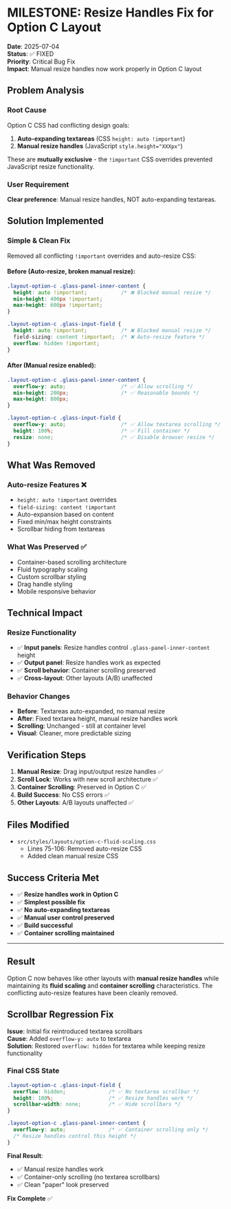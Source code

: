 # MILESTONE: Resize Handles Fix for Option C Layout

**Date**: 2025-07-04  
**Status**: ✅ FIXED  
**Priority**: Critical Bug Fix  
**Impact**: Manual resize handles now work properly in Option C layout

## Problem Analysis

### Root Cause
Option C CSS had conflicting design goals:
1. **Auto-expanding textareas** (CSS `height: auto !important`)
2. **Manual resize handles** (JavaScript `style.height="XXXpx"`)

These are **mutually exclusive** - the `!important` CSS overrides prevented JavaScript resize functionality.

### User Requirement
**Clear preference**: Manual resize handles, NOT auto-expanding textareas.

## Solution Implemented

### Simple & Clean Fix
Removed all conflicting `!important` overrides and auto-resize CSS:

#### Before (Auto-resize, broken manual resize):
```css
.layout-option-c .glass-panel-inner-content {
  height: auto !important;           /* ❌ Blocked manual resize */
  min-height: 400px !important;
  max-height: 600px !important;
}

.layout-option-c .glass-input-field {
  height: auto !important;           /* ❌ Blocked manual resize */
  field-sizing: content !important;  /* ❌ Auto-resize feature */
  overflow: hidden !important;
}
```

#### After (Manual resize enabled):
```css
.layout-option-c .glass-panel-inner-content {
  overflow-y: auto;                  /* ✅ Allow scrolling */
  min-height: 200px;                 /* ✅ Reasonable bounds */
  max-height: 800px;
}

.layout-option-c .glass-input-field {
  overflow-y: auto;                  /* ✅ Allow textarea scrolling */
  height: 100%;                      /* ✅ Fill container */
  resize: none;                      /* ✅ Disable browser resize */
}
```

## What Was Removed

### Auto-resize Features ❌
- `height: auto !important` overrides
- `field-sizing: content !important` 
- Auto-expansion based on content
- Fixed min/max height constraints
- Scrollbar hiding from textareas

### What Was Preserved ✅
- Container-based scrolling architecture
- Fluid typography scaling
- Custom scrollbar styling
- Drag handle styling
- Mobile responsive behavior

## Technical Impact

### Resize Functionality
- ✅ **Input panels**: Resize handles control `.glass-panel-inner-content` height
- ✅ **Output panel**: Resize handles work as expected
- ✅ **Scroll behavior**: Container scrolling preserved
- ✅ **Cross-layout**: Other layouts (A/B) unaffected

### Behavior Changes
- **Before**: Textareas auto-expanded, no manual resize
- **After**: Fixed textarea height, manual resize handles work
- **Scrolling**: Unchanged - still at container level
- **Visual**: Cleaner, more predictable sizing

## Verification Steps

1. **Manual Resize**: Drag input/output resize handles ✅
2. **Scroll Lock**: Works with new scroll architecture ✅
3. **Container Scrolling**: Preserved in Option C ✅
4. **Build Success**: No CSS errors ✅
5. **Other Layouts**: A/B layouts unaffected ✅

## Files Modified

- `src/styles/layouts/option-c-fluid-scaling.css`
  - Lines 75-106: Removed auto-resize CSS
  - Added clean manual resize CSS

## Success Criteria Met

- ✅ **Resize handles work in Option C**
- ✅ **Simplest possible fix**
- ✅ **No auto-expanding textareas**
- ✅ **Manual user control preserved**
- ✅ **Build successful**
- ✅ **Container scrolling maintained**

---

## Result

Option C now behaves like other layouts with **manual resize handles** while maintaining its **fluid scaling** and **container scrolling** characteristics. The conflicting auto-resize features have been cleanly removed.

## Scrollbar Regression Fix

**Issue**: Initial fix reintroduced textarea scrollbars  
**Cause**: Added `overflow-y: auto` to textarea  
**Solution**: Restored `overflow: hidden` for textarea while keeping resize functionality

### Final CSS State
```css
.layout-option-c .glass-input-field {
  overflow: hidden;              /* ✅ No textarea scrollbar */
  height: 100%;                  /* ✅ Resize handles work */
  scrollbar-width: none;         /* ✅ Hide scrollbars */
}

.layout-option-c .glass-panel-inner-content {
  overflow-y: auto;              /* ✅ Container scrolling only */
  /* Resize handles control this height */
}
```

**Final Result**: 
- ✅ Manual resize handles work
- ✅ Container-only scrolling (no textarea scrollbars)
- ✅ Clean "paper" look preserved

**Fix Complete** ✅
